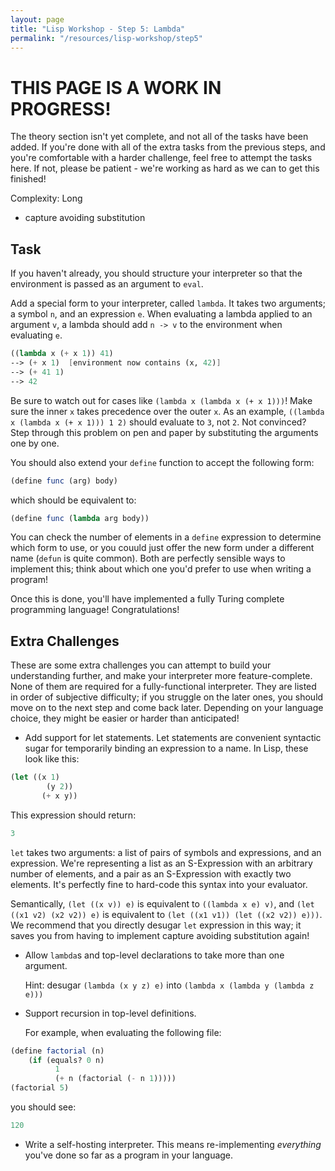 ```yaml
---
layout: page
title: "Lisp Workshop - Step 5: Lambda"
permalink: "/resources/lisp-workshop/step5"
---
```

# THIS PAGE IS A WORK IN PROGRESS!
The theory section isn't yet complete, and not all of the tasks have been added. If you're done with all of the extra tasks from the previous steps, and you're comfortable with a harder challenge, feel free to attempt the tasks here. If not, please be patient - we're working as hard as we can to get this finished!

Complexity: Long

- capture avoiding substitution

## Task
If you haven't already, you should structure your interpreter so that the environment is passed as an argument to `eval`.

Add a special form to your interpreter, called `lambda`. It takes two arguments; a symbol `n`, and an expression `e`. When evaluating a lambda applied to an argument `v`, a lambda should add `n -> v` to the environment when evaluating `e`.
```scheme
((lambda x (+ x 1)) 41)
--> (+ x 1)  [environment now contains (x, 42)]
--> (+ 41 1)
--> 42
```
Be sure to watch out for cases like `(lambda x (lambda x (+ x 1)))`! Make sure the inner `x` takes precedence over the outer `x`. As an example, `((lambda x (lambda x (+ x 1))) 1 2)` should evaluate to `3`, not `2`. Not convinced? Step through this problem on pen and paper by substituting the arguments one by one.

You should also extend your `define` function to accept the following form:
```scheme
(define func (arg) body)
```
which should be equivalent to:
```scheme
(define func (lambda arg body))
```
You can check the number of elements in a `define` expression to determine which form to use, or you couuld just offer the new form under a different name (`defun` is quite common). Both are perfectly sensible ways to implement this; think about which one you'd prefer to use when writing a program!

Once this is done, you'll have implemented a fully Turing complete programming language! Congratulations!

## Extra Challenges
These are some extra challenges you can attempt to build your understanding further, and make your interpreter more feature-complete. None of them are required for a fully-functional interpreter. They are listed in order of subjective difficulty; if you struggle on the later ones, you should move on to the next step and come back later. Depending on your language choice, they might be easier or harder than anticipated!

- Add support for let statements. Let statements are convenient syntactic sugar for temporarily binding an expression to a name. In Lisp, these look like this:
```scheme
(let ((x 1)
        (y 2))
       (+ x y))
```
  This expression should return:
```scheme
3
```

  `let` takes two arguments: a list of pairs of symbols and expressions, and an expression. We're representing a list as an S-Expression with an arbitrary number of elements, and a pair as an S-Expression with exactly two elements. It's perfectly fine to hard-code this syntax into your evaluator.

  Semantically, `(let ((x v)) e)` is equivalent to `((lambda x e) v)`, and `(let ((x1 v2) (x2 v2)) e)` is equivalent to `(let ((x1 v1)) (let ((x2 v2)) e)))`. We recommend that you directly desugar `let` expression in this way; it saves you from having to implement capture avoiding substitution again!

- Allow `lambda`s and top-level declarations to take more than one argument.

  Hint: desugar `(lambda (x y z) e)` into `(lambda x (lambda y (lambda z e)))`

- Support recursion in top-level definitions.

  For example, when evaluating the following file:
```scheme
(define factorial (n)
    (if (equals? 0 n)
          1
          (+ n (factorial (- n 1)))))
(factorial 5)
```
  you should see:
```scheme
120
```

- Write a self-hosting interpreter. This means re-implementing *everything* you've done so far as a program in your language.